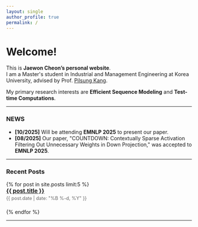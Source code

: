 ```yaml
---
layout: single
author_profile: true
permalink: /
---
```


# Welcome!

This is **Jaewon Cheon’s personal website**.  
I am a Master's student in Industrial and Management Engineering at Korea University, advised by Prof. [Pilsung Kang](https://scholar.google.com/citations?user=I2pcWZIAAAAJ).  

My primary research interests are **Efficient Sequence Modeling** and **Test-time Computations**.  

---
### NEWS

* **[10/2025]** Will be attending **EMNLP 2025** to present our paper.
* **[08/2025]** Our paper, "COUNTDOWN: Contextually Sparse Activation Filtering Out Unnecessary Weights in Down Projection," was accepted to **EMNLP 2025**.

---
### Recent Posts

<ul class="post-list" style="list-style-type: none; padding-left: 0;">
{% for post in site.posts limit:5 %}
  <li style="margin-bottom: 1.5em;">
    <a href="{{ post.url | relative_url }}" style="font-size: 1.1em; font-weight: bold;">{{ post.title }}</a>
    <p style="margin: 0.25em 0 0 0; font-size: 0.9em; color: #666;">
      {{ post.date | date: "%B %-d, %Y" }}
    </p>
  </li>
{% endfor %}
</ul>

---